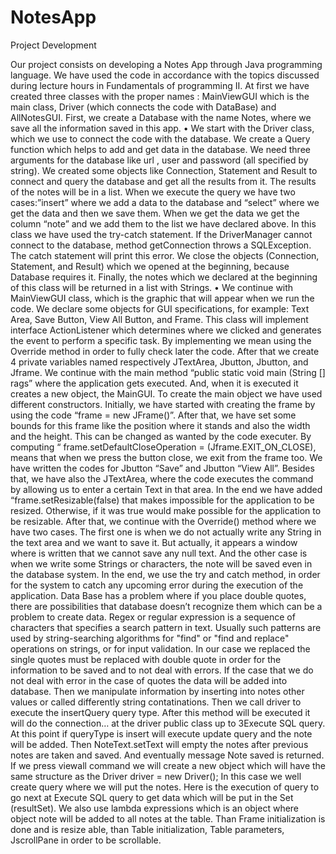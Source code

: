 # NotesApp

Project Development


Our project consists on developing a Notes App through Java programming language. We have used the code in accordance with the topics discussed during lecture hours in Fundamentals of programming II. At first we have created three classes with the proper names : MainViewGUI which is the main class, Driver (which connects the code with DataBase) and AllNotesGUI. First, we create a Database with the name Notes, where we save all the information saved in this app. 
•	We start with the Driver class, which we use to connect the code with the database. We create a Query function which helps to add and get data in the database. We need three arguments for the database like url , user and password (all specified by string). We created some objects like Connection, Statement and Result to connect and query the database and get all the results from it. The results of the notes will be in a list.  When we execute the query we have two cases:”insert” where we add a data to the database and “select” where we get the data and then we save them. When we get the data we get the column “note” and we add them to the list we have declared above. In this class we have used the try-catch statement. If the DriverManager cannot connect to the database, method getConnection throws a SQLException. The catch statement will print this error. We close the objects (Connection, Statement, and Result) which we opened at the beginning, because Database requires it. Finally, the notes which we declared at the beginning of this class will be returned in a list with Strings.
•	 We continue with MainViewGUI class, which is the graphic that will appear when we run the code. We declare some objects for GUI specifications, for example: Text Area, Save Button, View All Button, and Frame. This class will implement interface ActionListener which determines where we clicked and generates the event to perform a specific task. By implementing we mean using the Override method in order to fully check later the code. After that we create 4 private variables named respectively JTextArea, Jbutton, Jbutton, and Jframe. We continue with the main method “public static void main (String [] rags” where the application gets executed. And, when it is executed it creates a new object, the MainGUI. To create the main object we have used different constructors. Initially, we have started with creating the frame by using the code “frame = new JFrame()”. After that, we have set some bounds for this frame like the position where it stands and also the width and the height. This can be changed as wanted by the code executer. By computing “ frame.setDefaultCloseOperation = (Jframe.EXIT_ON_CLOSE), means that when we press the button close, we exit from the frame too. We have written the codes for Jbutton “Save” and Jbutton “View All”. Besides that, we have also the JTextArea, where the code executes the command by allowing us to enter a certain Text in that area. In the end we have added “frame.setResizable(false) that makes impossible for the application to be resized. Otherwise, if it was true would make possible for the application to be resizable. 
After that, we continue with the Override() method where we have two cases. The first one is when we do not actually write any String in the text area and we want to save it. But actually, it appears a window where is written that we cannot save any null text. And the other case is when we write some Strings or characters, the note will be saved even in the database system. In the end, we use the try and catch method, in order for the system to catch any upcoming error during the execution of the application. 
Data Base has a problem where if you place double quotes, there are possibilities that database doesn’t recognize them which can be a problem to create data. Regex or regular expression is a sequence of characters that specifies a search pattern in text. Usually such patterns are used by string-searching algorithms for "find" or "find and replace" operations on strings, or for input validation. In our case we replaced the single quotes must be replaced with double quote in order for the information to be saved and to not deal with errors. If the case that we do not deal with error in the case of quotes the data will be added into database. 
Then we manipulate information by inserting into notes other values or called differently string contatinations. Then we call driver to execute the insertQuery query type. After this method will be executed it will do the connection… at the driver public class up to 3Execute SQL query. At this point if queryType is insert will execute update query and the note will be added.
Then NoteText.setText will empty the notes after previous notes are taken and saved.
And eventually message Note saved is returned. If we press viewall  command  we will create a new object which will have the same structure as the Driver driver = new Driver(); In this case we well create query where we will put the notes. Here is the execution of query to go next at Execute SQL query to get data which will be put in the Set (resultSet). 
We also use lambda expressions which is an object where object note will be added to all notes at the table. Than Frame initialization is done and is resize able, than Table initialization, Table parameters, JscrollPane in order to be scrollable.
